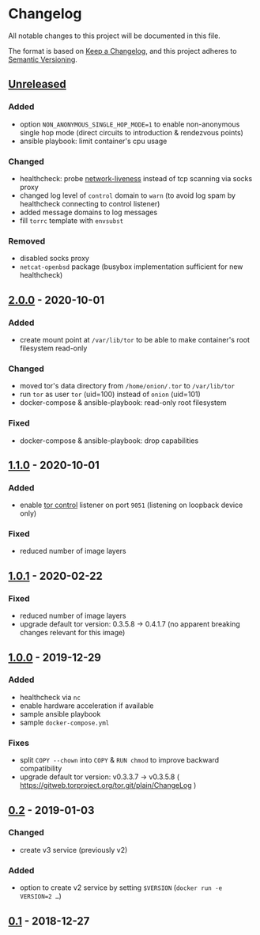 # Changelog
All notable changes to this project will be documented in this file.

The format is based on [Keep a Changelog](https://keepachangelog.com/en/1.0.0/),
and this project adheres to [Semantic Versioning](https://semver.org/spec/v2.0.0.html).

## [Unreleased]
### Added
- option `NON_ANONYMOUS_SINGLE_HOP_MODE=1` to enable non-anonymous single hop mode
  (direct circuits to introduction & rendezvous points)
- ansible playbook: limit container's cpu usage

### Changed
- healthcheck: probe [network-liveness](https://gitweb.torproject.org/torspec.git/tree/control-spec.txt)
  instead of tcp scanning via socks proxy
- changed log level of `control` domain to `warn`
  (to avoid log spam by healthcheck connecting to control listener)
- added message domains to log messages
- fill `torrc` template with `envsubst`

### Removed
- disabled socks proxy
- `netcat-openbsd` package
  (busybox implementation sufficient for new healthcheck)

## [2.0.0] - 2020-10-01
### Added
- create mount point at `/var/lib/tor`
  to be able to make container's root filesystem read-only

### Changed
- moved tor's data directory from `/home/onion/.tor` to `/var/lib/tor`
- run `tor` as user `tor` (uid=100) instead of `onion` (uid=101)
- docker-compose & ansible-playbook: read-only root filesystem

### Fixed
- docker-compose & ansible-playbook: drop capabilities

## [1.1.0] - 2020-10-01
### Added
- enable [tor control](https://gitweb.torproject.org/torspec.git/tree/control-spec.txt)
  listener on port `9051`
  (listening on loopback device only)

### Fixed
- reduced number of image layers

## [1.0.1] - 2020-02-22
### Fixed
- reduced number of image layers
- upgrade default tor version: 0.3.5.8 -> 0.4.1.7
  (no apparent breaking changes relevant for this image)

## [1.0.0] - 2019-12-29
### Added
- healthcheck via `nc`
- enable hardware acceleration if available
- sample ansible playbook
- sample `docker-compose.yml`

### Fixes
- split `COPY --chown` into `COPY` & `RUN chmod`
  to improve backward compatibility
- upgrade default tor version: v0.3.3.7 -> v0.3.5.8
  ( https://gitweb.torproject.org/tor.git/plain/ChangeLog )

## [0.2] - 2019-01-03
### Changed
- create v3 service (previously v2)

### Added
- option to create v2 service by setting `$VERSION`
  (`docker run -e VERSION=2 …`)

## [0.1] - 2018-12-27

[Unreleased]: https://github.com/fphammerle/docker-onion-service/compare/v2.0.0...HEAD
[2.0.0]: https://github.com/fphammerle/docker-onion-service/compare/v1.1.0...v2.0.0
[1.1.0]: https://github.com/fphammerle/docker-onion-service/compare/v1.0.1...v1.1.0
[1.0.1]: https://github.com/fphammerle/docker-onion-service/compare/v1.0.0...v1.0.1
[1.0.0]: https://github.com/fphammerle/docker-onion-service/compare/0.2-tor0.3.3.7-amd64...v1.0.0
[0.2]: https://github.com/fphammerle/docker-onion-service/compare/0.1-tor0.3.3.7-amd64...0.2-tor0.3.3.7-amd64
[0.1]: https://github.com/fphammerle/docker-onion-service/tree/0.1-tor0.3.3.7-amd64
